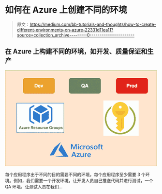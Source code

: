 # 如何在 Azure 上创建不同的环境

> 原文：<https://medium.com/bb-tutorials-and-thoughts/how-to-create-different-environments-on-azure-22331d11ea11?source=collection_archive---------0----------------------->

## 在 Azure 上构建不同的环境，如开发、质量保证和生产

![](img/40ee4048053e22c85454ac435d9f031f.png)

每个应用程序出于不同的目的需要不同的环境，每个应用程序至少需要 3 个环境。例如，我们需要一个开发环境，让开发人员自己推送代码并进行测试，一个 QA 环境，让测试人员在我们…